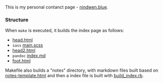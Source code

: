 This is my personal contanct page - [nindwen.blue](https://nindwen.blue).

### Structure

When `make` is executed, it builds the index page as follows:

 * [head.html](head.html) 
 * `sass` [main.scss](main.scss)
 * [head2.html](head2.html)
 * `pandoc` [index.md](index.md)
 * [foot.html](foot.html)

Makefile also builds a "notes" directory, with markdown files built based on [notes-template.html](notes-template.html) and then a index file is built with [build_index.rb](build_index.rb).
